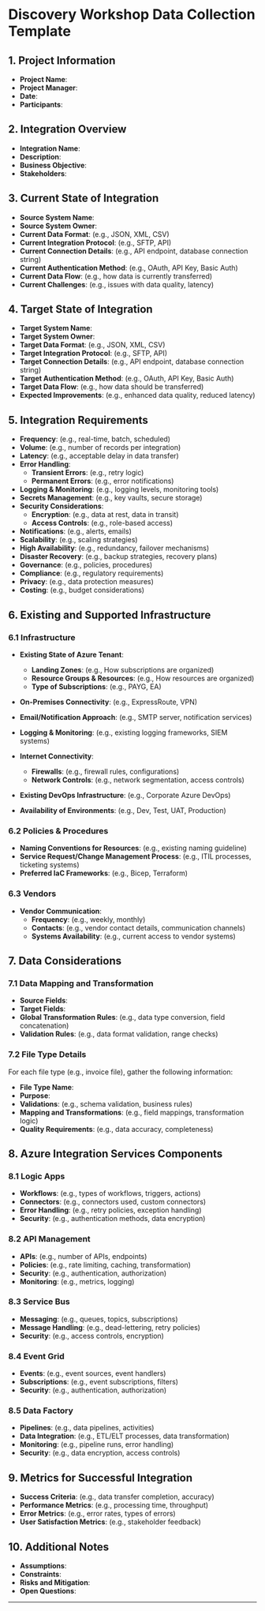 # Discovery Workshop Data Collection Template

## 1. Project Information
- **Project Name**: 
- **Project Manager**: 
- **Date**: 
- **Participants**: 

## 2. Integration Overview
- **Integration Name**: 
- **Description**: 
- **Business Objective**: 
- **Stakeholders**: 

## 3. Current State of Integration
- **Source System Name**: 
- **Source System Owner**: 
- **Current Data Format**: (e.g., JSON, XML, CSV)
- **Current Integration Protocol**: (e.g., SFTP, API)
- **Current Connection Details**: (e.g., API endpoint, database connection string)
- **Current Authentication Method**: (e.g., OAuth, API Key, Basic Auth)
- **Current Data Flow**: (e.g., how data is currently transferred)
- **Current Challenges**: (e.g., issues with data quality, latency)

## 4. Target State of Integration
- **Target System Name**: 
- **Target System Owner**: 
- **Target Data Format**: (e.g., JSON, XML, CSV)
- **Target Integration Protocol**: (e.g., SFTP, API)
- **Target Connection Details**: (e.g., API endpoint, database connection string)
- **Target Authentication Method**: (e.g., OAuth, API Key, Basic Auth)
- **Target Data Flow**: (e.g., how data should be transferred)
- **Expected Improvements**: (e.g., enhanced data quality, reduced latency)

## 5. Integration Requirements
- **Frequency**: (e.g., real-time, batch, scheduled)
- **Volume**: (e.g., number of records per integration)
- **Latency**: (e.g., acceptable delay in data transfer)
- **Error Handling**: 
  - **Transient Errors**: (e.g., retry logic)
  - **Permanent Errors**: (e.g., error notifications)
- **Logging & Monitoring**: (e.g., logging levels, monitoring tools)
- **Secrets Management**: (e.g., key vaults, secure storage)
- **Security Considerations**: 
  - **Encryption**: (e.g., data at rest, data in transit)
  - **Access Controls**: (e.g., role-based access)
- **Notifications**: (e.g., alerts, emails)
- **Scalability**: (e.g., scaling strategies)
- **High Availability**: (e.g., redundancy, failover mechanisms)
- **Disaster Recovery**: (e.g., backup strategies, recovery plans)
- **Governance**: (e.g., policies, procedures)
- **Compliance**: (e.g., regulatory requirements)
- **Privacy**: (e.g., data protection measures)
- **Costing**: (e.g., budget considerations)

## 6. Existing and Supported Infrastructure
### 6.1 Infrastructure
- **Existing State of Azure Tenant**: 
  - **Landing Zones**: (e.g., How subscriptions are organized)
  - **Resource Groups & Resources**: (e.g., How resources are organized)
  - **Type of Subscriptions**: (e.g., PAYG, EA)

- **On-Premises Connectivity**: (e.g., ExpressRoute, VPN)
- **Email/Notification Approach**: (e.g., SMTP server, notification services)
- **Logging & Monitoring**: (e.g., existing logging frameworks, SIEM systems)
- **Internet Connectivity**: 
  - **Firewalls**: (e.g., firewall rules, configurations)
  - **Network Controls**: (e.g., network segmentation, access controls)
- **Existing DevOps Infrastructure**: (e.g., Corporate Azure DevOps)
- **Availability of Environments**: (e.g., Dev, Test, UAT, Production)

### 6.2 Policies & Procedures
- **Naming Conventions for Resources**: (e.g., existing naming guideline)
- **Service Request/Change Management Process**: (e.g., ITIL processes, ticketing systems)
- **Preferred IaC Frameworks**: (e.g., Bicep, Terraform)

### 6.3 Vendors
- **Vendor Communication**: 
  - **Frequency**: (e.g., weekly, monthly)
  - **Contacts**: (e.g., vendor contact details, communication channels)
  - **Systems Availability**: (e.g., current access to vendor systems)

## 7. Data Considerations
### 7.1 Data Mapping and Transformation
- **Source Fields**: 
- **Target Fields**: 
- **Global Transformation Rules**: (e.g., data type conversion, field concatenation)
- **Validation Rules**: (e.g., data format validation, range checks)

### 7.2 File Type Details
For each file type (e.g., invoice file), gather the following information:
- **File Type Name**: 
- **Purpose**: 
- **Validations**: (e.g., schema validation, business rules)
- **Mapping and Transformations**: (e.g., field mappings, transformation logic)
- **Quality Requirements**: (e.g., data accuracy, completeness)

## 8. Azure Integration Services Components
### 8.1 Logic Apps
- **Workflows**: (e.g., types of workflows, triggers, actions)
- **Connectors**: (e.g., connectors used, custom connectors)
- **Error Handling**: (e.g., retry policies, exception handling)
- **Security**: (e.g., authentication methods, data encryption)

### 8.2 API Management
- **APIs**: (e.g., number of APIs, endpoints)
- **Policies**: (e.g., rate limiting, caching, transformation)
- **Security**: (e.g., authentication, authorization)
- **Monitoring**: (e.g., metrics, logging)

### 8.3 Service Bus
- **Messaging**: (e.g., queues, topics, subscriptions)
- **Message Handling**: (e.g., dead-lettering, retry policies)
- **Security**: (e.g., access controls, encryption)

### 8.4 Event Grid
- **Events**: (e.g., event sources, event handlers)
- **Subscriptions**: (e.g., event subscriptions, filters)
- **Security**: (e.g., authentication, authorization)

### 8.5 Data Factory
- **Pipelines**: (e.g., data pipelines, activities)
- **Data Integration**: (e.g., ETL/ELT processes, data transformation)
- **Monitoring**: (e.g., pipeline runs, error handling)
- **Security**: (e.g., data encryption, access controls)

## 9. Metrics for Successful Integration
- **Success Criteria**: (e.g., data transfer completion, accuracy)
- **Performance Metrics**: (e.g., processing time, throughput)
- **Error Metrics**: (e.g., error rates, types of errors)
- **User Satisfaction Metrics**: (e.g., stakeholder feedback)

## 10. Additional Notes
- **Assumptions**: 
- **Constraints**: 
- **Risks and Mitigation**: 
- **Open Questions**: 

---
